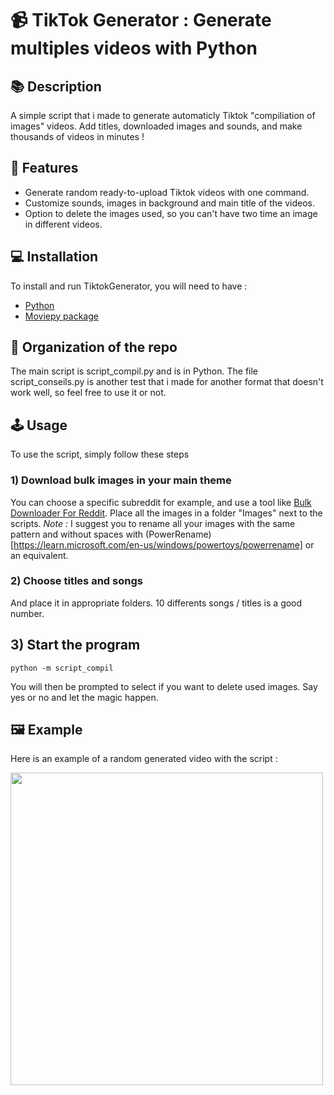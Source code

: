 # 📹 TikTok Generator : Generate multiples videos with Python
## 📚 Description
A simple script that i made to generate automaticly Tiktok "compiliation of images" videos. Add titles, downloaded images and sounds, and make thousands of videos in minutes !

## 🚀 Features 
- Generate random ready-to-upload Tiktok videos with one command.
- Customize sounds, images in background and main title of the videos.
- Option to delete the images used, so you can't have two time an image in different videos.

## 💻 Installation
To install and run TiktokGenerator, you will need to have :
- [Python](https://www.python.org/downloads/)
- [Moviepy package](https://zulko.github.io/moviepy/)

## 👤 Organization of the repo
The main script is script_compil.py and is in Python. The file script_conseils.py is another test that i made for another format that doesn't work well, so feel free to use it or not.


## 🕹️ Usage
To use the script, simply follow these steps
### 1) Download bulk images in your main theme
You can choose a specific subreddit for example, and use a tool like [Bulk Downloader For Reddit](https://github.com/aliparlakci/bulk-downloader-for-reddit). Place all the images in a folder "Images" next to the scripts.
*Note :* I suggest you to rename all your images with the same pattern and without spaces with (PowerRename)[https://learn.microsoft.com/en-us/windows/powertoys/powerrename] or an equivalent.

### 2) Choose titles and songs
And place it in appropriate folders. 10 differents songs / titles is a good number.

## 3) Start the program
```
python -m script_compil
```
You will then be prompted to select if you want to delete used images. Say yes or no and let the magic happen.

## 🖼️ Example
Here is an example of a random generated video with the script :

<img src=".images/demo.gif" height="500">

